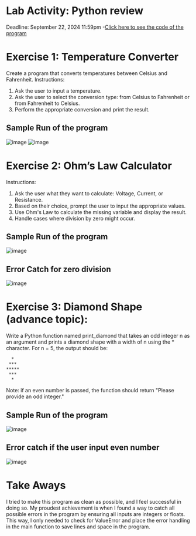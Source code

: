 # Lab Activity: Python review 
Deadline: September 22, 2024 11:59pm
-[Click here to see the code of the program](https://github.com/MarkApitan/Second-Year-Programs/blob/main/Data%20Structures%20and%20Algorithm/Lab-Activities/Lab-Activity-01/lab-activity-one.py)

# Exercise 1: Temperature Converter
Create a program that converts temperatures between Celsius and Fahrenheit.
Instructions:
1.	Ask the user to input a temperature.
2.	Ask the user to select the conversion type: from Celsius to Fahrenheit or from Fahrenheit to Celsius.
3.	Perform the appropriate conversion and print the result.
## Sample Run of the program
![image](https://github.com/user-attachments/assets/f88b91ea-403a-49ff-9a9c-9e609193f6a7)
![image](https://github.com/user-attachments/assets/285d273c-ca0f-4e01-8272-c94b36ea3515)

# Exercise 2: Ohm’s Law Calculator
Instructions:
1.	Ask the user what they want to calculate: Voltage, Current, or Resistance.
2.	Based on their choice, prompt the user to input the appropriate values.
3.	Use Ohm's Law to calculate the missing variable and display the result.
4.	Handle cases where division by zero might occur.
## Sample Run of the program
![image](https://github.com/user-attachments/assets/5d43d70e-5375-4fdd-864a-28ff29d2fd5d)
## Error Catch for zero division 
![image](https://github.com/user-attachments/assets/388ed776-abb3-494b-ac0c-5f67c14d6b38)

# Exercise 3:  Diamond Shape (advance topic):

Write a Python function named print_diamond that takes an odd integer n as an argument and prints a diamond shape with a width of n using the * character.
For n = 5, the output should be:
```
  *
 ***
*****
 ***
  *
```
Note: if an even number is passed, the function should return "Please provide an odd integer." 
## Sample Run of the program
![image](https://github.com/user-attachments/assets/c48b2145-5887-40e3-8233-711923152654)
## Error catch if the user input even number
![image](https://github.com/user-attachments/assets/6b33f600-79ec-4d52-9dc5-1041283c3f5b)

# Take Aways
I tried to make this program as clean as possible, and I feel successful in doing so. My proudest achievement is when I found a way to catch all possible errors in the program by ensuring all inputs are integers or floats. This way, I only needed to check for ValueError and place the error handling in the main function to save lines and space in the program.
